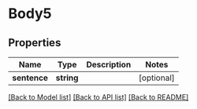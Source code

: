 # Body5

## Properties
Name | Type | Description | Notes
------------ | ------------- | ------------- | -------------
**sentence** | **string** |  | [optional] 

[[Back to Model list]](../../README.md#documentation-for-models) [[Back to API list]](../../README.md#documentation-for-api-endpoints) [[Back to README]](../../README.md)

